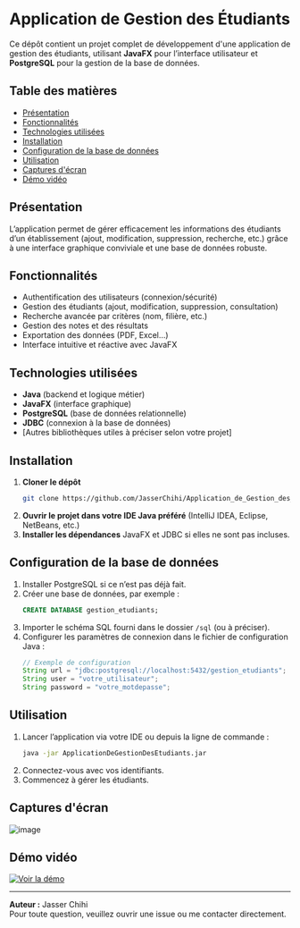# Application de Gestion des Étudiants

Ce dépôt contient un projet complet de développement d'une application de gestion des étudiants, utilisant **JavaFX** pour l’interface utilisateur et **PostgreSQL** pour la gestion de la base de données.

## Table des matières

- [Présentation](#présentation)
- [Fonctionnalités](#fonctionnalités)
- [Technologies utilisées](#technologies-utilisées)
- [Installation](#installation)
- [Configuration de la base de données](#configuration-de-la-base-de-données)
- [Utilisation](#utilisation)
- [Captures d'écran](#captures-décran)
- [Démo vidéo](#démo-vidéo)

## Présentation

L’application permet de gérer efficacement les informations des étudiants d’un établissement (ajout, modification, suppression, recherche, etc.) grâce à une interface graphique conviviale et une base de données robuste.

## Fonctionnalités

- Authentification des utilisateurs (connexion/sécurité)
- Gestion des étudiants (ajout, modification, suppression, consultation)
- Recherche avancée par critères (nom, filière, etc.)
- Gestion des notes et des résultats
- Exportation des données (PDF, Excel…)
- Interface intuitive et réactive avec JavaFX

## Technologies utilisées

- **Java** (backend et logique métier)
- **JavaFX** (interface graphique)
- **PostgreSQL** (base de données relationnelle)
- **JDBC** (connexion à la base de données)
- [Autres bibliothèques utiles à préciser selon votre projet]

## Installation

1. **Cloner le dépôt**
   ```bash
   git clone https://github.com/JasserChihi/Application_de_Gestion_des_Etudiants.git
   ```
2. **Ouvrir le projet dans votre IDE Java préféré** (IntelliJ IDEA, Eclipse, NetBeans, etc.)
3. **Installer les dépendances** JavaFX et JDBC si elles ne sont pas incluses.

## Configuration de la base de données

1. Installer PostgreSQL si ce n’est pas déjà fait.
2. Créer une base de données, par exemple :
   ```sql
   CREATE DATABASE gestion_etudiants;
   ```
3. Importer le schéma SQL fourni dans le dossier `/sql` (ou à préciser).
4. Configurer les paramètres de connexion dans le fichier de configuration Java :
   ```java
   // Exemple de configuration
   String url = "jdbc:postgresql://localhost:5432/gestion_etudiants";
   String user = "votre_utilisateur";
   String password = "votre_motdepasse";
   ```

## Utilisation

1. Lancer l’application via votre IDE ou depuis la ligne de commande :
   ```bash
   java -jar ApplicationDeGestionDesEtudiants.jar
   ```
2. Connectez-vous avec vos identifiants.
3. Commencez à gérer les étudiants.

## Captures d'écran

![image](https://github.com/user-attachments/assets/0528340f-d81f-40ac-9725-922c58c5b53f)

## Démo vidéo

[![Voir la démo](https://img.youtube.com/vi/C5h8SYah020/0.jpg)](https://www.youtube.com/watch?v=C5h8SYah020)

---

**Auteur :** Jasser Chihi  
Pour toute question, veuillez ouvrir une issue ou me contacter directement.
